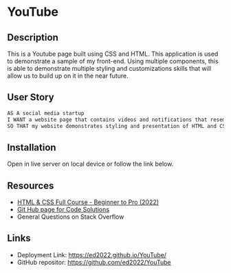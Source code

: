 # YouTube

## Description 

This is a Youtube page built using CSS and HTML. This application is used to demonstrate a sample of my front-end. Using multiple components, this is able to demonstrate multiple styling and customizations skills that will allow us to build up on it in the near future.

## User Story

```md
AS A social media startup
I WANT a website page that contains videos and notifications that resembles or close to Youtube
SO THAT my website demonstrates styling and presentation of HTML and CSS Skills
```

## Installation 

Open in live server on local device or follow the link below. 


## Resources 
- [HTML & CSS Full Course - Beginner to Pro (2022)](https://www.youtube.com/watch?v=G3e-cpL7ofc&t=18660s&ab_channel=SuperSimpleDev)
- [Git Hub page for Code Solutions](https://github.com/SuperSimpleDev)
- General Questions on Stack Overflow

## Links 
- Deployment Link: https://ed2022.github.io/YouTube/
- GitHub repositor: https://github.com/ed2022/YouTube
